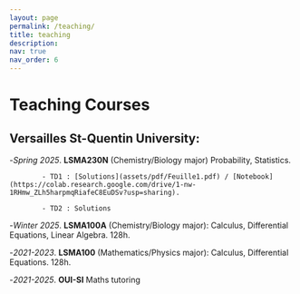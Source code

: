 ```yaml
---
layout: page
permalink: /teaching/
title: teaching
description:
nav: true
nav_order: 6
---
```


# **Teaching Courses**

## Versailles St-Quentin University: 
-*Spring 2025*. **LSMA230N** (Chemistry/Biology major) Probability, Statistics.

            - TD1 : [Solutions](assets/pdf/Feuille1.pdf) / [Notebook](https://colab.research.google.com/drive/1-nw-1RHmw_ZLh5harpmqRiafeC8EuDSv?usp=sharing).
            
            - TD2 : Solutions
            
-*Winter 2025*. **LSMA100A** (Chemistry/Biology major): Calculus, Differential Equations, Linear Algebra. 128h.

-*2021-2023*. **LSMA100** (Mathematics/Physics major): Calculus, Differential Equations. 128h.

-*2021-2025*. **OUI-SI** Maths tutoring 



